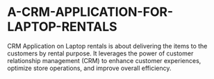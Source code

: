 # A-CRM-APPLICATION-FOR-LAPTOP-RENTALS
CRM Application on  Laptop rentals is about delivering the items to the customers by rental purpose. It leverages the power of customer  relationship management (CRM) to enhance customer experiences, optimize store operations, and improve overall efficiency.
